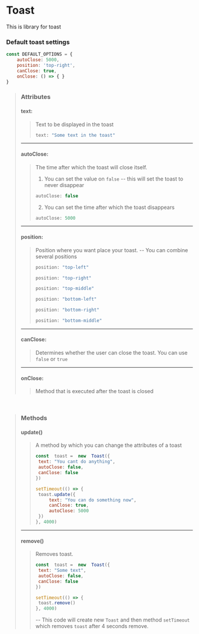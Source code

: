 

# Toast
This is library for toast

### Default toast settings
```js
const DEFAULT_OPTIONS = {
    autoClose: 5000,
    position: 'top-right',
    canClose: true,
    onClose: () => { }
}
```



   
> ### Attributes
>#### text: 
>> Text to be displayed in the toast
>>```js
>>text: "Some text in the toast"
>>```
> - - - 
> #### autoClose:  
>> The time after which the toast will close itself.
>>1. You can set the value on `false`
>> -- this will set the toast to never disappear
>>```js 
>>autoClose: false
>>```
>>2. You can set the time after which the toast disappears
>>```js
>>autoClose: 5000
>>```
> - - -
> #### position: 
>> Position where you want place your toast.
>> -- You can combine several positions
>> ```js 
>>position: "top-left"
>>```
>> ```js 
>>position: "top-right"
>>```
>> ```js 
>>position: "top-middle"
>>```
>>```js
>>position: "bottom-left"
>>```
>> ```js 
>>position: "bottom-right"
>>```
>> ```js 
>>position: "bottom-middle"
>>```
> - - -
>#### canClose:
>> Determines whether the user can close the toast.
>> You can use `false` or `true`
> - - -
> #### onClose: 
>> Method that is executed after the toast is closed

&nbsp;
>### Methods
> #### update()
>> A method by which you can change the attributes of a toast
>>```js
>>const  toast =  new  Toast({
>>	text: "You cant do anything",
>>	autoClose: false,
>>	canClose: false
>>})
>>
>>setTimeout(() => {
>>	toast.update({
>>		text: "You can do something now",
>>		canClose: true,
>>		autoClose: 5000
>>	})
>>}, 4000)
>>```
>- - -
> #### remove()
>> Removes toast.
>>```js
>>const  toast =  new  Toast({
>>	text: "Some text",
>>	autoClose: false,
>>	canClose: false
>>})
>>
>>setTimeout(() => {
>>	toast.remove()
>>}, 4000)
>>```
>> -- This code will create new `Toast` and then method `setTimeout` which removes `toast` after 4 seconds remove.





